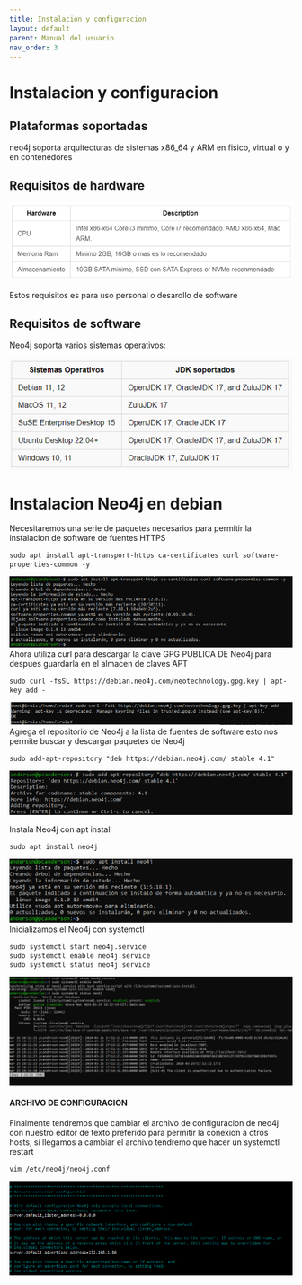 ```yaml
---
title: Instalacion y configuracion
layout: default
parent: Manual del usuario
nav_order: 3
---
```

# Instalacion y configuracion
## Plataformas soportadas
neo4j soporta arquitecturas de sistemas x86_64 y ARM en fisico, virtual o y en contenedores
## Requisitos de hardware

![](../imagenes/instalacion/6.png)

Estos requisitos es para uso personal o desarollo de software
## Requisitos de software
Neo4j soporta varios sistemas operativos: 

![](../imagenes/instalacion/5.png)

# Instalacion Neo4j en debian
Necesitaremos una serie de paquetes necesarios para permitir la instalacion de software de fuentes HTTPS

```
sudo apt install apt-transport-https ca-certificates curl software-properties-common -y
```
![](../imagenes/instalacion/1.png)
Ahora utiliza curl para descargar la clave GPG PUBLICA DE Neo4j para despues guardarla en el almacen de claves APT
```
sudo curl -fsSL https://debian.neo4j.com/neotechnology.gpg.key | apt-key add -
```
![](../imagenes/instalacion/7.png)
Agrega el repositorio  de Neo4j a la lista de fuentes de software esto nos permite buscar y descargar paquetes de Neo4j
```
sudo add-apt-repository "deb https://debian.neo4j.com/ stable 4.1"
```
![](../imagenes/instalacion/4.png)

Instala Neo4j con apt install
```
sudo apt install neo4j
```
![](../imagenes/instalacion/2.png)
Inicializamos el Neo4j con systemctl
```
sudo systemctl start neo4j.service
sudo systemctl enable neo4j.service
sudo systemctl status neo4j.service
```
![](../imagenes/instalacion/3.png)

#### ARCHIVO DE CONFIGURACION
Finalmente tendremos que cambiar el archivo de configuracion de neo4j con nuestro editor de texto preferido para permitir la conexion a otros hosts, si llegamos a cambiar el archivo tendremo que hacer un systemctl restart

```
vim /etc/neo4j/neo4j.conf
```
![](../imagenes/instalacion/8.png)



